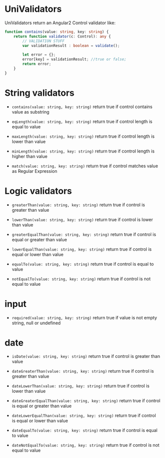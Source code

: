 # UniValidators

UniValidators return an Angular2 Control validator like:

```ts
function contains(value: string, key: string) {
    return function validator(c: Control): any {
        // VALIDATION STUFF
        var validationResult : boolean = validate();
        
        let error = {};
        error[key] = validationResult; //true or false;
        return error;
    }
}
```

# String validators

- `contains(value: string, key: string)`
    return true if control contains value as substring
    
- `eqLength(value: string, key: string)`
    return true if control length is equal to value
    
- `maxLength(value: string, key: string)`
    return true if control length is lower than value
    
- `minLength(value: string, key: string)`
    return true if control length is higher than value
    
- `match(value: string, key: string)`
    return true if control matches value as Regular Expression

# Logic validators

- `greaterThan(value: string, key: string)`
    return true if control is greater than value
    
- `lowerThan(value: string, key: string)`
    return true if control is lower than value
    
- `greaterEqualThan(value: string, key: string)`
    return true if control is equal or greater than value
    
- `lowerEqualThan(value: string, key: string)`
    return true if control is equal or lower than value
    
- `equalTo(value: string, key: string)`
    return true if control is equal to value
    
- `notEqualTo(value: string, key: string)`
    return true if control is not equal to value
    
    
# input
- `required(value: string, key: string)`
    return true if value is not empty string, null or undefined
    
# date
- `isDate(value: string, key: string)`
    return true if control is greater than value
    
- `dateGreaterThan(value: string, key: string)`
    return true if control is greater than value
    
- `dateLowerThan(value: string, key: string)`
    return true if control is lower than value
    
- `dateGreaterEqualThan(value: string, key: string)`
    return true if control is equal or greater than value
    
- `dateLowerEqualThan(value: string, key: string)`
    return true if control is equal or lower than value
    
- `dateEqualTo(value: string, key: string)`
    return true if control is equal to value
    
- `dateNotEqualTo(value: string, key: string)`
    return true if control is not equal to value